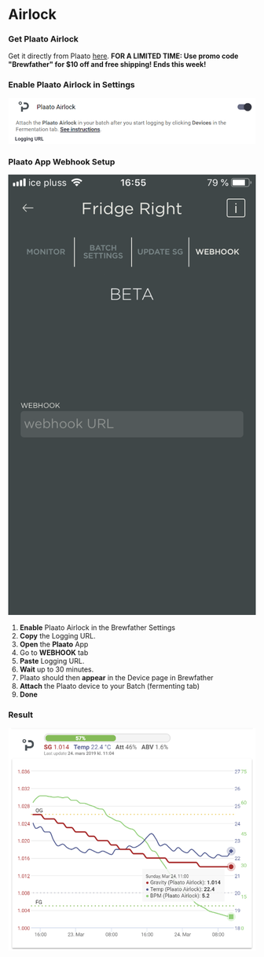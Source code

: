 # Airlock

### Get Plaato Airlock

Get it directly from Plaato [here](https://www.plaato.io/). **FOR A LIMITED TIME: Use promo code "Brewfather" for $10 off and free shipping! Ends this week!**

### Enable Plaato Airlock in Settings

![Enable Plaato Airlock in the Settings, copy the Logging URL.](../../.gitbook/assets/image%20%2881%29.png)

### **Plaato App Webhook Setup**

![Paste the Logging URL from Brewfather](../../.gitbook/assets/image%20%2834%29.png)

1. **Enable** Plaato Airlock in the Brewfather Settings
2. **Copy** the Logging URL.
3. **Open** the **Plaato** App
4. Go to **WEBHOOK** tab
5. **Paste** Logging URL.
6. **Wait** up to 30 minutes.
7. Plaato should then **appear** in the Device page in Brewfather
8. **Attach** the Plaato device to your Batch \(fermenting tab\)
9. **Done**

### Result

![](../../.gitbook/assets/image%20%2842%29.png)


